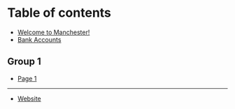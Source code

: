 # Table of contents

* [Welcome to Manchester!](README.md)
* [Bank Accounts](bank-accounts.md)

## Group 1

* [Page 1](group-1/page-1.md)

***

* [Website](https://github.com/ppigm)
